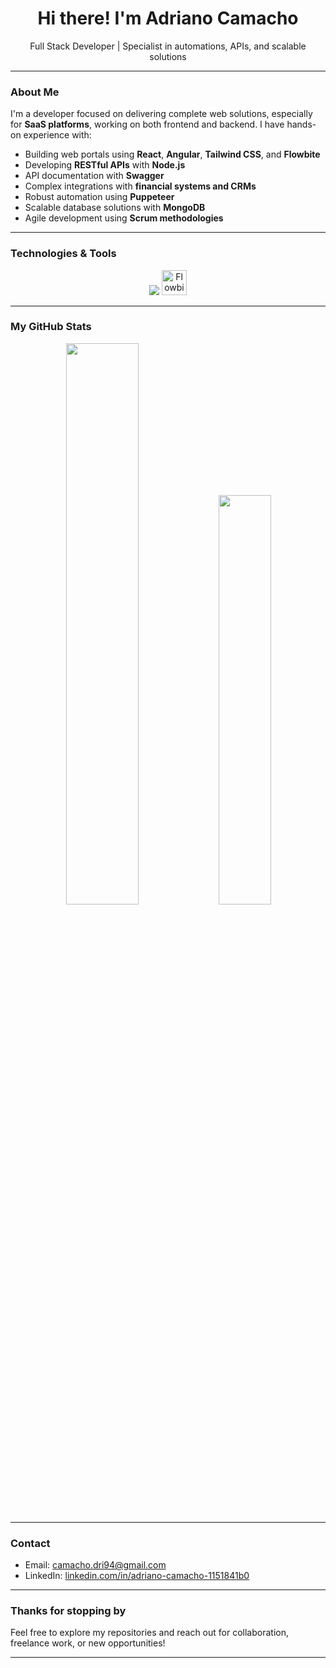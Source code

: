 <h1 align="center">Hi there! I'm Adriano Camacho </h1>
<p align="center">Full Stack Developer | Specialist in automations, APIs, and scalable solutions</p>

---

### About Me

I'm a developer focused on delivering complete web solutions, especially for **SaaS platforms**, working on both frontend and backend. I have hands-on experience with:

- Building web portals using **React**, **Angular**, **Tailwind CSS**, and **Flowbite**
- Developing **RESTful APIs** with **Node.js**
- API documentation with **Swagger**
- Complex integrations with **financial systems and CRMs**
- Robust automation using **Puppeteer**
- Scalable database solutions with **MongoDB**
- Agile development using **Scrum methodologies**

---

### Technologies & Tools

<p align="center">
  <img src="https://skillicons.dev/icons?i=js,ts,nodejs,react,angular,html,css,tailwind,mongodb,github,vite" />
  <img src="https://flowbite.com/docs/images/logo.svg" alt="Flowbite" width="40" />
</p>

---

### My GitHub Stats

<div align="center">
  <img src="https://github-readme-stats.vercel.app/api?username=ARCamacho&theme=radical&show_icons=true&count_private=true&hide_border=true" width="48%" />
  <img src="https://github-readme-stats.vercel.app/api/top-langs/?username=adriano-camacho&layout=compact&theme=radical&hide_border=true" width="41%" />
</div>

---

### Contact

- Email: [camacho.dri94@gmail.com](mailto:camacho.dri94@gmail.com)  
- LinkedIn: [linkedin.com/in/adriano-camacho-1151841b0](https://www.linkedin.com/in/adriano-camacho-1151841b0/)

---

### Thanks for stopping by

Feel free to explore my repositories and reach out for collaboration, freelance work, or new opportunities!

---
